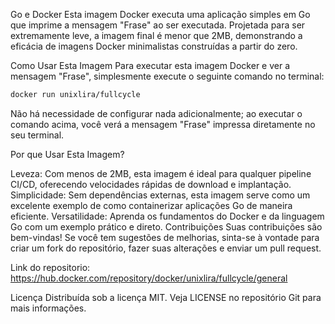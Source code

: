 
Go e Docker
Esta imagem Docker executa uma aplicação simples em Go que imprime a mensagem "Frase" ao ser executada. Projetada para ser extremamente leve, a imagem final é menor que 2MB, demonstrando a eficácia de imagens Docker minimalistas construídas a partir do zero.

Como Usar Esta Imagem
Para executar esta imagem Docker e ver a mensagem "Frase", simplesmente execute o seguinte comando no terminal:

```bash
docker run unixlira/fullcycle
```

Não há necessidade de configurar nada adicionalmente; ao executar o comando acima, você verá a mensagem "Frase" impressa diretamente no seu terminal.

Por que Usar Esta Imagem?

Leveza: Com menos de 2MB, esta imagem é ideal para qualquer pipeline CI/CD, oferecendo velocidades rápidas de download e implantação.
Simplicidade: Sem dependências externas, esta imagem serve como um excelente exemplo de como containerizar aplicações Go de maneira eficiente.
Versatilidade: Aprenda os fundamentos do Docker e da linguagem Go com um exemplo prático e direto.
Contribuições
Suas contribuições são bem-vindas! Se você tem sugestões de melhorias, sinta-se à vontade para criar um fork do repositório, fazer suas alterações e enviar um pull request.

Link do repositorio:
https://hub.docker.com/repository/docker/unixlira/fullcycle/general

Licença
Distribuída sob a licença MIT. 
Veja LICENSE no repositório Git para mais informações.
